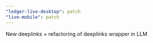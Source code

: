 ```yaml
---
"ledger-live-desktop": patch
"live-mobile": patch
---
```


New deeplinks + refactoring of deeplinks wrapper in LLM
